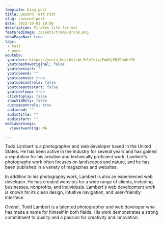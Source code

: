 ```yaml
---
template: blog-post
title: Second Test Post
slug: /second-post
date: 2023-10-01 10:00
description: Pirates life for me!
featuredImage: /assets/trump-drunk.png
showPageNav: true
tags:
 - test
 - poop
youtube:
 youtuber: https://youtu.be/iOvlsAL1bFw?si=jEmN8jPN2DoWhrF6
 youtubeshoworiginal: false
 youtubestart: ""
 youtubeend: ""
 youtubemute: true
 youtubecontrols: false
 youtubeautostart: false
 youtubeloop: true
 clicktoplay: false
 showVidOnly: false
 customcontrols: true
 audioend: ""
 audiotitle: ""
 audiostart: ""
mediawarnings:
  viewerwarning: MA

---
```


Todd Lambert is a photographer and web developer based in the United States. He has been active in the industry for several years and has gained a reputation for his creative and technically proficient work. Lambert's photography work often focuses on landscapes and nature, and he has been published in a variety of magazines and websites.

In addition to his photography work, Lambert is also an experienced web developer. He has created websites for a wide range of clients, including businesses, nonprofits, and individuals. Lambert's web development work is known for its clean design, intuitive navigation, and user-friendly interface.

Overall, Todd Lambert is a talented photographer and web developer who has made a name for himself in both fields. His work demonstrates a strong commitment to quality and a passion for creativity and innovation.    